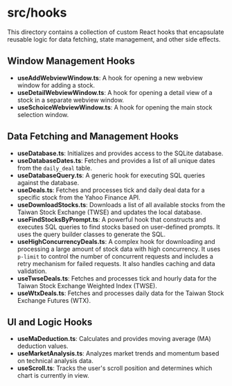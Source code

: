 # src/hooks

This directory contains a collection of custom React hooks that encapsulate reusable logic for data fetching, state management, and other side effects.

## Window Management Hooks

- **useAddWebviewWindow.ts**: A hook for opening a new webview window for adding a stock.
- **useDetailWebviewWindow.ts**: A hook for opening a detail view of a stock in a separate webview window.
- **useSchoiceWebviewWindow.ts**: A hook for opening the main stock selection window.

## Data Fetching and Management Hooks

- **useDatabase.ts**: Initializes and provides access to the SQLite database.
- **useDatabaseDates.ts**: Fetches and provides a list of all unique dates from the `daily_deal` table.
- **useDatabaseQuery.ts**: A generic hook for executing SQL queries against the database.
- **useDeals.ts**: Fetches and processes tick and daily deal data for a specific stock from the Yahoo Finance API.
- **useDownloadStocks.ts**: Downloads a list of all available stocks from the Taiwan Stock Exchange (TWSE) and updates the local database.
- **useFindStocksByPrompt.ts**: A powerful hook that constructs and executes SQL queries to find stocks based on user-defined prompts. It uses the query builder classes to generate the SQL.
- **useHighConcurrencyDeals.ts**: A complex hook for downloading and processing a large amount of stock data with high concurrency. It uses `p-limit` to control the number of concurrent requests and includes a retry mechanism for failed requests. It also handles caching and data validation.
- **useTwseDeals.ts**: Fetches and processes tick and hourly data for the Taiwan Stock Exchange Weighted Index (TWSE).
- **useWtxDeals.ts**: Fetches and processes daily data for the Taiwan Stock Exchange Futures (WTX).

## UI and Logic Hooks

- **useMaDeduction.ts**: Calculates and provides moving average (MA) deduction values.
- **useMarketAnalysis.ts**: Analyzes market trends and momentum based on technical analysis data.
- **useScroll.ts**: Tracks the user's scroll position and determines which chart is currently in view.
